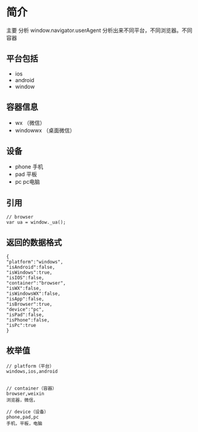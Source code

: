 # 简介
主要 分析 window.navigator.userAgent 分析出来不同平台，不同浏览器。不同容器

## 平台包括

- ios
- android
- window

## 容器信息

- wx （微信）
- windowwx （桌面微信）

## 设备

- phone 手机
- pad 平板
- pc pc电脑


## 引用


```
// browser
var ua = window._ua();
```


## 返回的数据格式

```
{
"platform":"windows",
"isAndroid":false,
"isWindows":true,
"isIOS":false,
"container":"browser",
"isWX":false,
"isWindowsWX":false,
"isApp":false,
"isBrowser":true,
"device":"pc",
"isPad":false,
"isPhone":false,
"isPc":true
}

```

## 枚举值

```
// platform（平台）
windows,ios,android


// container（容器）
browser,weixin
浏览器，微信，

// device（设备）
phone,pad,pc
手机，平板，电脑

```


